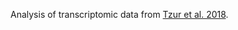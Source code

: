 Analysis of transcriptomic data from [Tzur et al. 2018](https://doi.org/10.1534/genetics.118.301315).